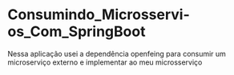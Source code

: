 # Consumindo_Microsservi-os_Com_SpringBoot
Nessa aplicação usei a dependência openfeing para consumir um microserviço externo e implementar ao meu microsserviço
